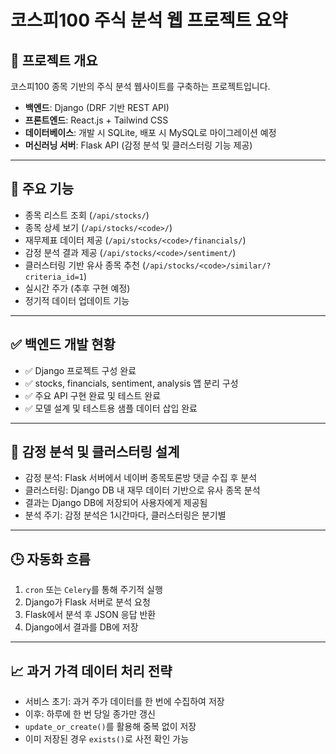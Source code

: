 # 코스피100 주식 분석 웹 프로젝트 요약

## 📌 프로젝트 개요
코스피100 종목 기반의 주식 분석 웹사이트를 구축하는 프로젝트입니다.

- **백엔드**: Django (DRF 기반 REST API)
- **프론트엔드**: React.js + Tailwind CSS
- **데이터베이스**: 개발 시 SQLite, 배포 시 MySQL로 마이그레이션 예정
- **머신러닝 서버**: Flask API (감정 분석 및 클러스터링 기능 제공)

---

## 🔧 주요 기능

- 종목 리스트 조회 (`/api/stocks/`)
- 종목 상세 보기 (`/api/stocks/<code>/`)
- 재무제표 데이터 제공 (`/api/stocks/<code>/financials/`)
- 감정 분석 결과 제공 (`/api/stocks/<code>/sentiment/`)
- 클러스터링 기반 유사 종목 추천 (`/api/stocks/<code>/similar/?criteria_id=1`)
- 실시간 주가 (추후 구현 예정)
- 정기적 데이터 업데이트 기능

---

## ✅ 백엔드 개발 현황

- ✅ Django 프로젝트 구성 완료
- ✅ stocks, financials, sentiment, analysis 앱 분리 구성
- ✅ 주요 API 구현 완료 및 테스트 완료
- ✅ 모델 설계 및 테스트용 샘플 데이터 삽입 완료

---

## 🧠 감정 분석 및 클러스터링 설계

- 감정 분석: Flask 서버에서 네이버 종목토론방 댓글 수집 후 분석
- 클러스터링: Django DB 내 재무 데이터 기반으로 유사 종목 분석
- 결과는 Django DB에 저장되어 사용자에게 제공됨
- 분석 주기: 감정 분석은 1시간마다, 클러스터링은 분기별

---

## 🕒 자동화 흐름

1. `cron` 또는 `Celery`를 통해 주기적 실행
2. Django가 Flask 서버로 분석 요청
3. Flask에서 분석 후 JSON 응답 반환
4. Django에서 결과를 DB에 저장

---

## 📈 과거 가격 데이터 처리 전략

- 서비스 초기: 과거 주가 데이터를 한 번에 수집하여 저장
- 이후: 하루에 한 번 당일 종가만 갱신
- `update_or_create()`를 활용해 중복 없이 저장
- 이미 저장된 경우 `exists()`로 사전 확인 가능

